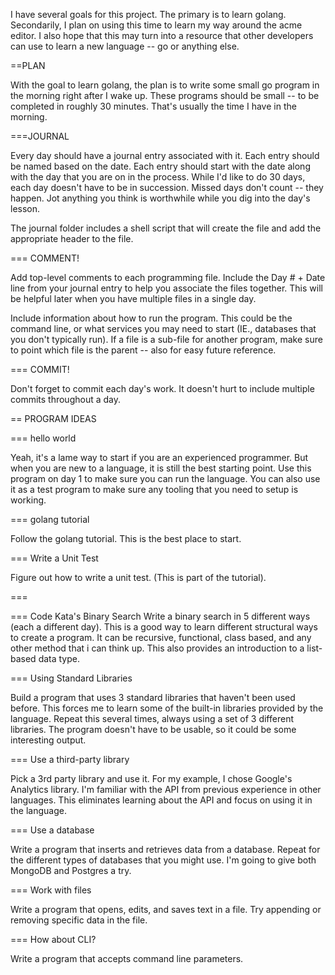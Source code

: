 I have several goals for this project. The primary is to learn golang. Secondarily, I plan on using this time to learn my way around the acme editor. I also hope that this may turn into a resource that other developers can use to learn a new language -- go or anything else.

==PLAN

With the goal to learn golang, the plan is to write some small go program in the morning right after I wake up. These programs should be small -- to be completed in roughly 30 minutes. That's usually the time I have in the morning.

===JOURNAL

Every day should have a journal entry associated with it. Each entry should be named based on the date. Each entry should start with the date along with the day that you are on in the process. While I'd like to do 30 days, each day doesn't have to be in succession. Missed days don't count -- they happen. Jot anything you think is worthwhile while you dig into the day's lesson.

The journal folder includes a shell script that will create the file and add the appropriate header to the file.

=== COMMENT!

Add top-level comments to each programming file. Include the Day # + Date line from your journal entry to help you associate the files together. This will be helpful later when you have multiple files in a single day.

Include information about how to run the program. This could be the command line, or what services you may need to start (IE., databases that you don't typically run). If a file is a sub-file for another program, make sure to point which file is the parent -- also for easy future reference.

=== COMMIT!

Don't forget to commit each day's work. It doesn't hurt to include multiple commits throughout a day.

== PROGRAM IDEAS

=== hello world

Yeah, it's a lame way to start if you are an experienced programmer. But when you are new to a language, it is still the best starting point. Use this program on day 1 to make sure you can run the language. You can also use it as a test program to make sure any tooling that you need to setup is working.

=== golang tutorial

Follow the golang tutorial. This is the best place to start.

=== Write a Unit Test

Figure out how to write a unit test. (This is part of the tutorial).

=== 

=== Code Kata's Binary Search
Write a binary search in 5 different ways (each a different day). This is a good way to learn different structural ways to create a program. It can be recursive, functional, class based, and any other method that i can think up. This also provides an introduction to a list-based data type.

=== Using Standard Libraries

Build a program that uses 3 standard libraries that haven't been used before. This forces me to learn some of the built-in libraries provided by the language. Repeat this several times, always using a set of 3 different libraries. The program doesn't have to be usable, so it could be some interesting output.

=== Use a third-party library

Pick a 3rd party library and use it. For my example, I chose Google's Analytics library. I'm familiar with the API from previous experience in other languages. This eliminates learning about the API and focus on using it in the language.

=== Use a database

Write a program that inserts and retrieves data from a database. Repeat for the different types of databases that you might use. I'm going to give both MongoDB and Postgres a try.

=== Work with files

Write a program that opens, edits, and saves text in a file. Try appending or removing specific data in the file.

=== How about CLI?

Write a program that accepts command line parameters.